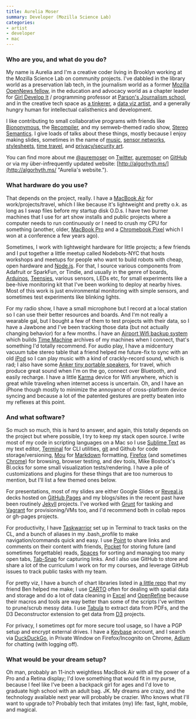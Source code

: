 ```yaml
---
title: Aurelia Moser
summary: Developer (Mozilla Science Lab)
categories:
- artist
- developer
- mac
---
```


### Who are you, and what do you do?

My name is Aurelia and I'm a creative coder living in Brooklyn working at the Mozilla Science Lab on community projects. I've dabbled in the library world as a preservation lab tech, in the journalism world as a former [Mozilla OpenNews fellow](https://opennews.org/what/fellowships/2014meet/ "A post about the OpenNews fellows of 2014."), in the education and advocacy world as a chapter leader for [Girl Develop It](https://www.girldevelopit.com/chapters/new-york "The New York chapter of the non-profit that helps women learn coding.") / programming professor at [Parson's Journalism school](http://journalismdesign.com/people/ "The core faculty at Parson's Journalism."), and in the creative tech space as [a tinkerer](http://www.meetup.com/nodebots/ "The NodeBots NY meetup for hardware and JavaScript hackers."), a [data viz artist](http://bl.ocks.org/auremoser "Aurelia's blocks"), and a generally hungry human for intellectual calisthenics and development.

I like contributing to small collaborative programs with friends like [Biononymous](http://biononymous.me/ "A community research hub on biological privacy."), the [Recompiler](http://recompilermag.com/ "A feminist hacker magazine."), and my semweb-themed radio show, [Stereo Semantics](http://www.stereosemantics.com/ "A radio show about the semantic web."). I give loads of talks about these things, mostly because I enjoy making slides, sometimes in the name of [music](https://vimeo.com/110801203 "A Vimeo video of Aurelia's talk on Stereo Semantics."), [sensor networks](https://vimeo.com/142207449 "A Vimeo video of Aurelia's talk about sensor data and maps."), [stylesheets](https://www.youtube.com/watch?v=37vZpa7_nss "A YouTube video of Aurelia's talk on styling slippy maps."), [time travel](https://vimeo.com/99248186 "A Vimeo video of Aurelia's talk on time travel."), and [privacy/security art](https://www.youtube.com/watch?v=kVhmxHmoXlk "A YouTube video of Aurelia's talk on working with sensitive information.").

You can find more about me [@auremoser](https://twitter.com/auremoser "Aurelia's Twitter account.") on [Twitter][], [auremoser](https://github.com/auremoser/ "Aurelia's GitHub account.") on [GitHub][] or via my über-infrequently updated website: [http://algorhyth.ms/](http://algorhyth.ms/ "Aurelia's website.").

### What hardware do you use?

That depends on the project, really. I have a [MacBook Air][macbook-air] for work/projects/travel, which I like because it's lightweight and pretty o.k. as long as I swap files before my startup disk O.D.s. I have two burner machines that I use for art show installs and public projects where a computer needs to run continuously or I need to crush my CPU for something (another, older, [MacBook Pro][macbook-pro] and a [Chromebook Pixel][chromebook-pixel] which I won at a conference a few years ago). 

Sometimes, I work with lightweight hardware for little projects; a few friends and I put together a little meetup called Nodebots-NYC that hosts workshops and meetups for people who want to build robots with cheap, open hardware and [Node.js][]. For that, I source various components from Adafruit or SparkFun, or Tindie, and usually in the genre of boards, [Arduinos][arduino], [Teensies][teensy], various sensors, LEDs etc, for small experiments like a bee-hive monitoring kit that I've been working to deploy at nearby hives. Most of this work is just environmental monitoring with simple sensors, and sometimes test experiments like blinking lights.

For my radio show, I have a small microphone but I record at a local station so I can use their better resources and boards. And I'm not really a wearable gal, but I bought a few of them to test projects with their data, so I have a Jawbone and I've been tracking those data (but not actually changing behavior) for a few months. I have an [Airport Wifi backup system][time-capsule] which builds [Time Machine][time-machine] archives of my machines when I connect, that's something I'd totally recommend. For audio play, I have a midcentury vacuum tube stereo table that a friend helped me future-fix to sync with an old [iPod][] so I can play music with a kind of crackly-record sound, which is rad; I also have some [Anker tiny portable speakers][a7910], for travel, which produce great sound when I'm on the go, connect over Bluetooth, and easily recharge. I have a little [Karma][] device for Wifi anywhere, which is great while traveling when internet access is uncertain. Oh, and I have an iPhone though mostly to minimize the annoyance of cross-platform device syncing and because a lot of the patented gestures are pretty beaten into my reflexes at this point.

### And what software?

So much so much, this is hard to answer, and again, this totally depends on the project but where possible, I try to keep my stack open source. I write most of my code in scripting languages on a Mac so I use [Sublime Text][sublime-text] as my text editor, [Terminal][] for CLI utilities, [git][] and Github for code storage/versioning, [Mou][] for [Markdown][] formatting, [Firefox][] (and sometimes [Chrome][]) for browsing, browser testing, and dev tools, Mike Bostock's Bl.ocks for some small visualization tests/rendering. I have a pile of customizations and plugins for these things that are too numerous to mention, but I'll list a few themed ones below. 

For presentations, most of my slides are either Google Slides or [Reveal.js][] decks hosted on [GitHub Pages][github-pages] and my blogs/sites in the recent past have been routinely [Jekyll][] projects. I've worked with [Grunt][] for tasking and [Vagrant][] for provisioning/VMs too, and I'd recommend both in collab repos or gh-pages projects.

For productivity, I have [Taskwarrior][] set up in Terminal to track tasks on the CL, and a bunch of aliases in my .bash_profile to make navigation/commands quick and easy. I use [Point][] to share links and comments on their content with friends, [Pocket][] for storing future (and sometimes forgettable) reads, [Spaces][] for sorting and managing too many open tabs, [Tab-Snap][] for capturing links. And I also use GitHub to store and share a lot of the curriculum I work on for my courses, and leverage GitHub issues to track public tasks with my team.

For pretty viz, I have a bunch of chart libraries listed in [a little repo](https://github.com/auremoser/chart-tools "Aurelia and Ben's chart tools.") that my friend Ben helped me make; I use [CARTO][] often for dealing with spatial data and storage and do a lot of data cleaning in [Excel][] and [OpenRefine][] because their macros and tools are way better than some of the scripts I've written to prune/scrub messy data. I use [Tabula][] to extract data from PDFs, and the D3 Deconstructor extension to get data from [D3][d3.js] projects.

For privacy, I sometimes opt for more secure tool usage, so I have a PGP setup and encrypt external drives. I have a [Keybase][] account, and I search via [DuckDuckGo][], in Private Window on Firefox/Incognito on Chrome, [Adium][] for chatting (with logging off). 

### What would be your dream setup?

Oh man, probably an 11-inch weightless MacBook Air with all the power of a Pro and a Retina display; I'd love something that would fit in my purse, because I feel like I've been a backpack girl for ages and I'd love to graduate high school with an adult bag. JK. My dreams are crazy, and the technology available next year will probably be crazier. Who knows what I'll want to upgrade to? Probably tech that imitates (my) life: fast, light, mobile, and magical.

[a7910]: https://www.amazon.com/Anker-Portable-Wireless-Bluetooth-Compatibility/dp/B00OEPCHL2 "A tiny Bluetooth/NFC wireless speaker."
[arduino]: https://www.arduino.cc/ "Open-source prototyping hardware."
[chromebook-pixel]: https://www.google.com/intl/en-US/chrome/devices/google-chromebook-pixel/ "A PC laptop with a Retina display."
[ipod]: https://www.apple.com/ipod/ "A music player."
[karma]: https://yourkarma.com/ "A portable WiFi hotspot."
[macbook-air]: https://www.apple.com/macbook-air/ "A very thin laptop."
[macbook-pro]: https://www.apple.com/macbook-pro/ "A laptop."
[teensy]: https://www.pjrc.com/teensy/ "A USB microcontroller board."
[time-capsule]: https://www.apple.com/airport-time-capsule/ "A WiFi access point and backup system."
[adium]: https://en.wikipedia.org/wiki/Adium "A multi-protocol chat application for the Mac."
[carto]: https://carto.com/ "An analysis service for working with geospatial data."
[chrome]: https://www.google.com/intl/en/chrome/browser/ "A WebKit-based browser, where each tab runs in its own thread."
[d3.js]: https://d3js.org/ "A Javascript framework for manipulating data."
[duckduckgo]: https://duckduckgo.com/ "A new search engine."
[excel]: https://products.office.com/en-us/excel "A spreadsheet application."
[firefox]: https://www.mozilla.org/en-US/firefox/new/ "A cross-platform open-source web browser."
[git]: https://git-scm.com/ "A version control system."
[github-pages]: https://pages.github.com/ "A simple GitHub-based web publishing system."
[github]: https://github.com/ "A Git code repository service."
[grunt]: https://gruntjs.com/ "A task runner."
[jekyll]: https://jekyllrb.com/ "A static site generator."
[keybase]: https://keybase.io/ "A social service for working with encryption keys."
[markdown]: https://daringfireball.net/projects/markdown/ "An email-like format for marking up text."
[mou]: http://25.io/mou/ "A Markdown text editor for the Mac."
[node.js]: https://nodejs.org/en/ "A Javascript application platform."
[openrefine]: http://openrefine.org/ "A tool for cleaning and transforming messy data."
[pocket]: https://getpocket.com/ "A service for storing links to look at later on."
[point]: http://www.getpoint.co/ "A service for sharing and discussing links with friends."
[reveal.js]: https://lab.hakim.se/reveal-js/ "An HTML-based presentation tool."
[spaces]: https://en.wikipedia.org/wiki/Spaces_(software) "Virtual desktop software included with Mac OS X."
[sublime-text]: http://www.sublimetext.com/ "A coder's text editor."
[tab-snap]: https://chrome.google.com/webstore/detail/tab-snap/ajjloplcjllkammemhenacfjcccockde?hl=en "A Chrome extension for capturing open tabs."
[tabula]: https://tabula.technology/ "Software for extracting data tables in PDF files."
[taskwarrior]: https://taskwarrior.org/ "A command-line to do manager."
[terminal]: https://en.wikipedia.org/wiki/Terminal_(OS_X) "A console application included with Mac OS X."
[time-machine]: https://en.wikipedia.org/wiki/Time_Machine_(Mac_OS) "Backup software for the masses, included with Mac OS X 10.5."
[twitter]: https://twitter.com/ "An online micro-blogging platform."
[vagrant]: https://www.vagrantup.com/ "Software for building and installing virtual dev environments."
